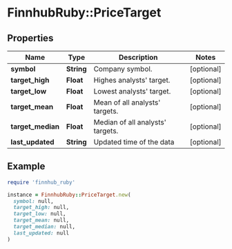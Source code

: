 # FinnhubRuby::PriceTarget

## Properties

| Name | Type | Description | Notes |
| ---- | ---- | ----------- | ----- |
| **symbol** | **String** | Company symbol. | [optional] |
| **target_high** | **Float** | Highes analysts&#39; target. | [optional] |
| **target_low** | **Float** | Lowest analysts&#39; target. | [optional] |
| **target_mean** | **Float** | Mean of all analysts&#39; targets. | [optional] |
| **target_median** | **Float** | Median of all analysts&#39; targets. | [optional] |
| **last_updated** | **String** | Updated time of the data | [optional] |

## Example

```ruby
require 'finnhub_ruby'

instance = FinnhubRuby::PriceTarget.new(
  symbol: null,
  target_high: null,
  target_low: null,
  target_mean: null,
  target_median: null,
  last_updated: null
)
```

